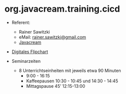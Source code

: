 # org.javacream.training.cicd

* Referent: 
  * Rainer Sawitzki
  * eMail: rainer.sawitzki@gmail.com
  * [Javacream](http://Javacream-org)

* [Digitales Flipchart](https://docs.google.com/presentation/d/1Ko2eLAZq8y1LsPXVssWhM2WZXCiV3eI1pZWmhQvLvJQ/edit?usp=sharing)

* Seminarzeiten 
  * 8 Unterrichtseinheiten mit jeweils etwa 90 Minuten
    * 9:00 - 16:15
    * Kaffeepausen 10:30 - 10:45 und 14:30 - 14:45
    * Mittagspause 45’ 12:15-13:00
  
